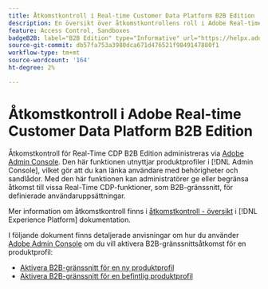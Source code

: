 ```yaml
---
title: Åtkomstkontroll i Real-time Customer Data Platform B2B Edition
description: En översikt över åtkomstkontrollens roll i Adobe Real-time Customer Data Platform B2B Edition.
feature: Access Control, Sandboxes
badgeB2B: label="B2B Edition" type="Informative" url="https://helpx.adobe.com/legal/product-descriptions/real-time-customer-data-platform-b2b-edition-prime-and-ultimate-packages.html newtab=true"
source-git-commit: db57fa753a3980dca671d476521f9849147880f1
workflow-type: tm+mt
source-wordcount: '164'
ht-degree: 2%

---
```


# Åtkomstkontroll i Adobe Real-time Customer Data Platform B2B Edition

Åtkomstkontroll för Real-Time CDP B2B Edition administreras via [Adobe Admin Console](https://adminconsole.adobe.com). Den här funktionen utnyttjar produktprofiler i [!DNL Admin Console], vilket gör att du kan länka användare med behörigheter och sandlådor. Med den här funktionen kan administratörer ge eller begränsa åtkomst till vissa Real-Time CDP-funktioner, som B2B-gränssnitt, för definierade användaruppsättningar.

Mer information om åtkomstkontroll finns i [åtkomstkontroll - översikt](../../access-control/home.md) i [!DNL Experience Platform] dokumentation.

I följande dokument finns detaljerade anvisningar om hur du använder [Adobe Admin Console](https://adminconsole.adobe.com) om du vill aktivera B2B-gränssnittsåtkomst för en produktprofil:

* [Aktivera B2B-gränssnitt för en ny produktprofil](../../access-control/ui/create-profile.md)
* [Aktivera B2B-gränssnitt för en befintlig produktprofil](../../access-control/ui/details-and-services.md)